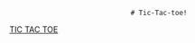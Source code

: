                                   # Tic-Tac-toe!
[TIC TAC TOE](https://github.com/user-attachments/assets/7334d230-8967-4ebf-b758-fa5bbf8913a0)
